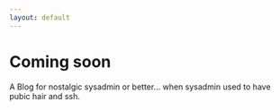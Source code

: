 ```yaml
---
layout: default
---
```


# Coming soon

A Blog for nostalgic sysadmin or better… when sysadmin used to have pubic hair and ssh.
